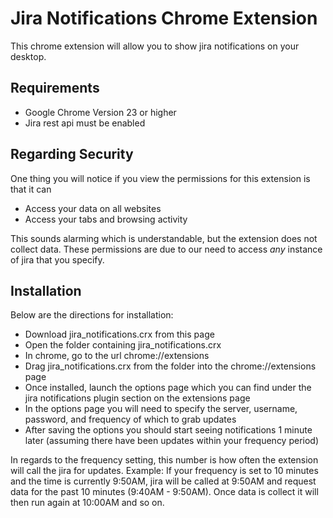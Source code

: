 Jira Notifications Chrome Extension
===================================

This chrome extension will allow you to show jira notifications on your desktop.

Requirements
------------

* Google Chrome Version 23 or higher
* Jira rest api must be enabled

Regarding Security
------------------

One thing you will notice if you view the permissions for this extension is that it can
* Access your data on all websites
* Access your tabs and browsing activity

This sounds alarming which is understandable, but the extension does not collect data. These permissions are due to our need to access _any_ instance of jira that you specify.

Installation
------------

Below are the directions for installation:
* Download jira_notifications.crx from this page
* Open the folder containing jira_notifications.crx
* In chrome, go to the url chrome://extensions
* Drag jira_notifications.crx from the folder into the chrome://extensions page
* Once installed, launch the options page which you can find under the jira notifications plugin section on the extensions page
* In the options page you will need to specify the server, username, password, and frequency of which to grab updates
* After saving the options you should start seeing notifications 1 minute later (assuming there have been updates within your frequency period)

In regards to the frequency setting, this number is how often the extension will call the jira for updates.
Example:
If your frequency is set to 10 minutes and the time is currently 9:50AM, jira will be called at 9:50AM and request data for the past 10 minutes (9:40AM - 9:50AM). Once data is collect it will then run again at 10:00AM and so on.
